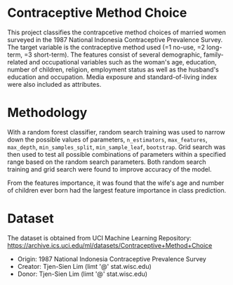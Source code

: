 # Contraceptive Method Choice
This project classifies the contrapcetive method choices of married women surveyed in the 1987 National Indonesia Contraceptive Prevalence Survey. The target variable is the contraceptive method used (=1 no-use, =2 long-term, =3 short-term). The features consist of several demographic, family-related and occupational variables such as the woman's age, education, number of children, religion, employment status as well as the husband's education and occupation. Media exposure and standard-of-living index were also included as attributes.

# Methodology
With a random forest classifier, random search training was used to narrow down the possible values of parameters, `n_estimators`, `max_features`, `max_depth`, `min_samples_split`, `min_sample_leaf`, `bootstrap`. Grid search was then used to test all possible combinations of parameters within a specified range based on the random search parameters. Both random search training and grid search were found to improve accuracy of the model.   
   
From the features importance, it was found that the wife's age and number of children ever born had the largest feature importance in class prediction.

# Dataset
The dataset is obtained from UCI Machine Learning Repository: https://archive.ics.uci.edu/ml/datasets/Contraceptive+Method+Choice
* Origin: 1987 National Indonesia Contraceptive Prevalence Survey
* Creator: Tjen-Sien Lim (limt '@' stat.wisc.edu) 
* Donor: Tjen-Sien Lim (limt '@' stat.wisc.edu)
